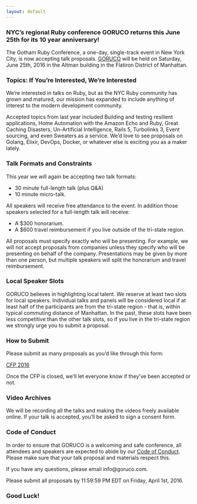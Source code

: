 ```yaml
---
layout: default
---
```


<h3 id="nycs-regional-ruby-conference-goruco-returns-this-june-25th-for-its-10-year-anniversary">NYC’s regional Ruby conference GORUCO returns this June 25th for its 10 year anniversary!</h3>

<p>The Gotham Ruby Conference, a one-day, single-track event in New York City, is now accepting talk proposals. <a href="http://goruco.com/">GORUCO</a> will be held on Saturday, June 25th, 2016 in the Altman building in the Flatiron District of Manhattan.</p>

<h3 id="topics-if-youre-interested-were-interested">Topics: If You’re Interested, We’re Interested</h3>

<p>We’re interested in talks on Ruby, but as the NYC Ruby community has grown and matured, our mission has expanded to include anything of interest to the modern development community.</p>

<p>Accepted topics from last year included Building and testing resilient applications, Home Automation with the Amazon Echo and Ruby, Great Caching Disasters, Un-Artificial Intelligence, Rails 5, Turbolinks 3, Event sourcing, and even Sweaters as a service. We’d love to see proposals on Golang, Elixir, DevOps, Docker, or whatever else is exciting you as a maker lately.</p>

<h3 id="talk-formats-and-constraints">Talk Formats and Constraints</h3>

<p>This year we will again be accepting two talk formats:</p>

<ul>
<li>30 minute full-length talk (plus Q&amp;A)</li>
<li>10 minute micro-talk.</li>
</ul>

<p>All speakers will receive free attendance to the event. In addition those speakers selected for a full-length talk will receive:</p>

<ul>
<li>A $300 honorarium.</li>
<li>A $600 travel reimbursement if you live outside of the tri-state region.</li>
</ul>

<p>All proposals must specify exactly who will be presenting. For example, we will not accept proposals from companies unless they specify who will be presenting on behalf of the company. Presentations may be given by more than one person, but multiple speakers will split the honorarium and travel reimbursement.</p>

<h3 id="local-speaker-slots">Local Speaker Slots</h3>

<p>GORUCO believes in highlighting local talent. We reserve at least two slots for local speakers. Individual talks and panels will be considered local if at least half of the participants are from the tri-state region - that is, within typical commuting distance of Manhattan. In the past, these slots have been less competitive than the other talk slots, so if you live in the tri-state region we strongly urge you to submit a proposal.</p>

<h3 id="how-to-submit">How to Submit</h3>

<p>Please submit as many proposals as you’d like through this form:</p>

<p><a href="http://cfp.goruco.com/events/2016">CFP 2016</a></p>

<p>Once the CFP is closed, we’ll let everyone know if they’ve been accepted or not.</p>

<h3 id="video-archives">Video Archives</h3>

<p>We will be recording all the talks and making the videos freely available online. If your talk is accepted, you’ll be asked to sign a consent form.</p>

<h3 id="code-of-conduct">Code of Conduct</h3>

<p>In order to ensure that GORUCO is a welcoming and safe conference, all attendees and speakers are expected to abide by our <a href="http://goruco.com/code-of-conduct/">Code of Conduct</a>. Please make sure that your talk proposal and materials respect this.</p>

<p>If you have any questions, please email info@goruco.com.</p>

<p>Please submit all proposals by 11:59:59 PM EDT on Friday, April 1st, 2016.</p>

<h3 id="good-luck">Good Luck!</h3>